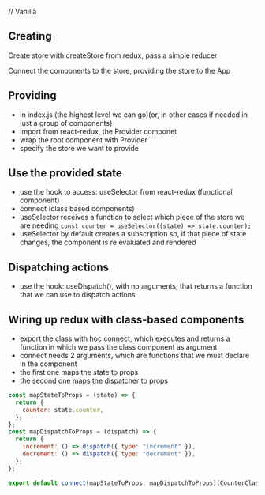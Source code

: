 // Vanilla

## Creating

Create store with createStore from redux, pass a simple reducer

Connect the components to the store, providing the store to the App

## Providing

- in index.js (the highest level we can go)(or, in other cases if needed in just a group of components)
- import from react-redux, the Provider componet
- wrap the root component with Provider
- specify the store we want to provide

## Use the provided state

- use the hook to access: useSelector from react-redux (functional component)
- connect (class based components)
- useSelector receives a function to select which piece of the store we are needing `const counter = useSelector((state) => state.counter);`
- useSelector by default creates a subscription so, if that piece of state changes, the component is re evaluated and rendered

## Dispatching actions

- use the hook: useDispatch(), with no arguments, that returns a function that we can use to dispatch actions

## Wiring up redux with class-based components

- export the class with hoc connect, which executes and returns a function in which we pass the class component as argument
- connect needs 2 arguments, which are functions that we must declare in the component
- the first one maps the state to props
- the second one maps the dispatcher to props

```js
const mapStateToProps = (state) => {
  return {
    counter: state.counter,
  };
};
const mapDispatchToProps = (dispatch) => {
  return {
    increment: () => dispatch({ type: "increment" }),
    decrement: () => dispatch({ type: "decrement" }),
  };
};

export default connect(mapStateToProps, mapDispatchToProps)(CounterClass);
```
